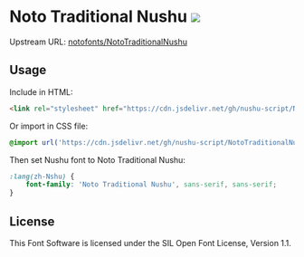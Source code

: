 # Noto Traditional Nushu [![](https://data.jsdelivr.com/v1/package/gh/nushu-script/NotoTraditionalNushu/badge)](https://www.jsdelivr.com/package/gh/nushu-script/NotoTraditionalNushu)

Upstream URL: [notofonts/NotoTraditionalNushu](https://github.com/notofonts/NotoTraditionalNushu)

## Usage

Include in HTML:

```html
<link rel="stylesheet" href="https://cdn.jsdelivr.net/gh/nushu-script/NotoTraditionalNushu@woff-v1.0/index.css"/>
```

Or import in CSS file:

```css
@import url('https://cdn.jsdelivr.net/gh/nushu-script/NotoTraditionalNushu@woff-v1.0/index.css');
```

Then set Nushu font to Noto Traditional Nushu:

```css
:lang(zh-Nshu) {
    font-family: 'Noto Traditional Nushu', sans-serif, sans-serif;
}
```

## License

This Font Software is licensed under the SIL Open Font License, Version 1.1.
